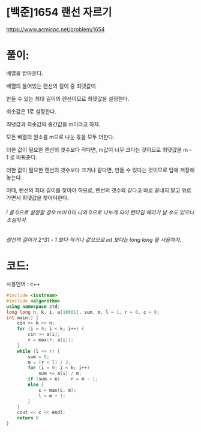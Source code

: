 # [백준]1654 랜선 자르기

https://www.acmicpc.net/problem/1654

# 풀이:

배열을 받아온다.

배열의 들어있는 랜선의 길이 중 최댓값이

만들 수 있는 최대 길이의 랜선이므로  최댓값을 설정한다.

최솟값은 1로 설정한다.



최댓값과 최솟값의 중간값을 m이라고 하자.

모든 배열의 원소를 m으로 나눈 몫을 모두 더한다.

더한 값이  필요한 랜선의 갯수보다 작다면, m값이 너무 크다는 것이므로 최댓값을 m - 1 로 바꿔준다.

더한 값이 필요한 랜선의 갯수보다  크거나 같다면, 만들 수 있다는 것이므로 답에 저장해 놓는다.

이때, 랜선의 최대 길이를 찾아야 하므로, 랜선의 갯수와 같다고 바로 끝내지 말고 위로 가면서 최댓값을 찾아야한다.



###### l 을 0으로 설정할 경우 m이 0이 나와 0으로 나누게 되어 런타임 에러가 날 수도 있으니 조심하자.

###### 랜선의 길이가 2^31 - 1 보다 작거나 같으므로 int 보다는 long long 을 사용하자.



# **코드:**

사용언어 : c++
```c++
#include <iostream>
#include <algorithm>
using namespace std;
long long n, k, i, a[10001], sum, m, l = 1, r = 0, c = 0;
int main() {
	cin >> k >> n;
	for (i = 0; i < k; i++) {
		cin >> a[i];
		r = max(r, a[i]);
	}
	while (l <= r) {
		sum = 0;
		m = (r + l) / 2;
		for (i = 0; i < k; i++)
			sum += a[i] / m;
		if (sum < n)	r = m - 1;
		else {
			c = max(c, m);
			l = m + 1;
		}
	}
	cout << c << endl;
	return 0
}

```


